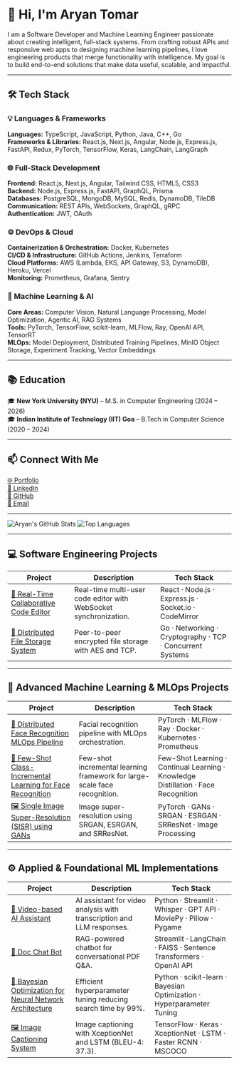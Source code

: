 # 👋 Hi, I'm Aryan Tomar

I am a Software Developer and Machine Learning Engineer passionate about creating intelligent, full-stack systems.
From crafting robust APIs and responsive web apps to designing machine learning pipelines, I love engineering products that merge functionality with intelligence.
My goal is to build end-to-end solutions that make data useful, scalable, and impactful.

---

## 🛠️ Tech Stack  
### 💡 Languages & Frameworks  
**Languages:** TypeScript, JavaScript, Python, Java, C++, Go  
**Frameworks & Libraries:** React.js, Next.js, Angular, Node.js, Express.js, FastAPI, Redux, PyTorch, TensorFlow, Keras, LangChain, LangGraph  
### 🌐 Full-Stack Development  
**Frontend:** React.js, Next.js, Angular, Tailwind CSS, HTML5, CSS3  
**Backend:** Node.js, Express.js, FastAPI, GraphQL, Prisma  
**Databases:** PostgreSQL, MongoDB, MySQL, Redis, DynamoDB, TileDB  
**Communication:** REST APIs, WebSockets, GraphQL, gRPC  
**Authentication:** JWT, OAuth  
### ⚙️ DevOps & Cloud  
**Containerization & Orchestration:** Docker, Kubernetes  
**CI/CD & Infrastructure:** GitHub Actions, Jenkins, Terraform  
**Cloud Platforms:** AWS (Lambda, EKS, API Gateway, S3, DynamoDB), Heroku, Vercel  
**Monitoring:** Prometheus, Grafana, Sentry  
### 🤖 Machine Learning & AI  
**Core Areas:** Computer Vision, Natural Language Processing, Model Optimization, Agentic AI, RAG Systems  
**Tools:** PyTorch, TensorFlow, scikit-learn, MLFlow, Ray, OpenAI API, TensorRT  
**MLOps:** Model Deployment, Distributed Training Pipelines, MinIO Object Storage, Experiment Tracking, Vector Embeddings

---

## 📚 Education  

🎓 **New York University (NYU)** – M.S. in Computer Engineering (2024 – 2026)  
🎓 **Indian Institute of Technology (IIT) Goa** – B.Tech in Computer Science (2020 – 2024)  

---

## 📫 Connect With Me  

[🌐 Portfolio ](https://space-portfolio-om20qtw6w-aryntmr18-8770s-projects.vercel.app)  
[💼 LinkedIn](https://www.linkedin.com/in/aryan-tomar-29ab811ba/)  
[🐙 GitHub](https://github.com/aryntmr)  
[📧 Email](mailto:at6304@nyu.edu)  

----

![Aryan's GitHub Stats](https://github-readme-stats.vercel.app/api?username=aryntmr&show_icons=true&theme=tokyonight)
![Top Languages](https://github-readme-stats.vercel.app/api/top-langs/?username=aryntmr&layout=compact&theme=tokyonight&cache_seconds=1&v=3)

----

## 💻 Software Engineering Projects  

| Project | Description | Tech Stack |
|----------|--------------|-------------|
| [💬 Real-Time Collaborative Code Editor](https://github.com/aryntmr/collaborative-code-editor) | Real-time multi-user code editor with WebSocket synchronization. | React · Node.js · Express.js · Socket.io · CodeMirror |
| [🔐 Distributed File Storage System](https://github.com/aryntmr/distributed-file-storage-v1) | Peer-to-peer encrypted file storage with AES and TCP. | Go · Networking · Cryptography · TCP · Concurrent Systems |

---

## 🧠 Advanced Machine Learning & MLOps Projects  

| Project | Description | Tech Stack |
|----------|--------------|-------------|
| [🧠 Distributed Face Recognition MLOps Pipeline](https://github.com/MoulikShah/MLOps_Project) | Facial recognition pipeline with MLOps orchestration. | PyTorch · MLFlow · Ray · Docker · Kubernetes · Prometheus |
| [🧩 Few-Shot Class-Incremental Learning for Face Recognition](https://github.com/aryntmr/Few-Shot-Class-Incremental-Learning-for-Large-Scale-Face-Recognition) | Few-shot incremental learning framework for large-scale face recognition. | Few-Shot Learning · Continual Learning · Knowledge Distillation · Face Recognition |
| [🖼️ Single Image Super-Resolution (SISR) using GANs](https://github.com/aryntmr/Single-Image-Super-Resolution-using-GANs) | Image super-resolution using SRGAN, ESRGAN, and SRResNet. | PyTorch · GANs · SRGAN · ESRGAN · SRResNet · Image Processing |

---

## ⚙️ Applied & Foundational ML Implementations  

| Project | Description | Tech Stack |
|----------|--------------|-------------|
| [🎥 Video-based AI Assistant](https://github.com/aryntmr/ai-video-assistant) | AI assistant for video analysis with transcription and LLM responses. | Python · Streamlit · Whisper · GPT API · MoviePy · Pillow · Pygame |
| [📄 Doc Chat Bot](https://github.com/aryntmr/doc-chat) | RAG-powered chatbot for conversational PDF Q&A. | Streamlit · LangChain · FAISS · Sentence Transformers · OpenAI API |
| [🧩 Bayesian Optimization for Neural Network Architecture](https://github.com/aryntmr/Bayesian-Optimization) | Efficient hyperparameter tuning reducing search time by 99%. | Python · scikit-learn · Bayesian Optimization · Hyperparameter Tuning |
| [🖼️ Image Captioning System](https://github.com/aryntmr/Image-Captioning-System) | Image captioning with XceptionNet and LSTM (BLEU-4: 37.3). | TensorFlow · Keras · XceptionNet · LSTM · Faster RCNN · MSCOCO |
